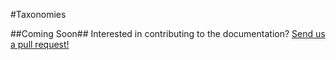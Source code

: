 #Taxonomies

##Coming Soon##
Interested in contributing to the documentation? [Send us a pull request!](https://github.com/portonefive/larapress-docs)